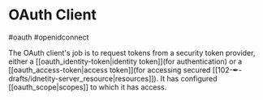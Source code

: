 # OAuth Client

#oauth #openidconnect

The OAuth client's job is to request tokens from a security token provider, either a [[oauth_identity-token|identity token]](for authentication) or a [[oauth_access-token|access token]](for accessing secured [[102-✒-drafts/idnetity-server_resource|resources]]). It has configured [[oauth_scope|scopes]] to which it has access.